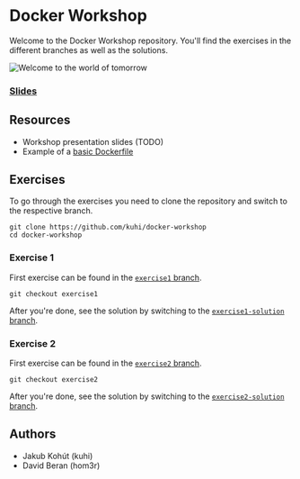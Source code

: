 # Docker Workshop

Welcome to the Docker Workshop repository. You'll find the exercises in the different branches as well as the solutions.

![Welcome to the world of tomorrow](https://pbs.twimg.com/media/DUGXCHOVoAA-lRk.jpg)

### [Slides](docker-workshop.pdf)

## Resources
* Workshop presentation slides (TODO)
* Example of a [basic Dockerfile](https://github.com/kuhi/docker-workshop/blob/main/Dockerfile)

## Exercises
To go through the exercises you need to clone the repository and switch to the respective branch.
```
git clone https://github.com/kuhi/docker-workshop
cd docker-workshop
```


### Exercise 1
First exercise can be found in the [`exercise1` branch](https://github.com/kuhi/docker-workshop/tree/exercise1).

```
git checkout exercise1
```

After you're done, see the solution by switching to the [`exercise1-solution` branch](https://github.com/kuhi/docker-workshop/tree/exercise1-solution).

### Exercise 2
First exercise can be found in the [`exercise2` branch](https://github.com/kuhi/docker-workshop/tree/exercise2). 

```
git checkout exercise2
```

After you're done, see the solution by switching to the [`exercise2-solution` branch](https://github.com/kuhi/docker-workshop/tree/exercise2-solution).

## Authors
* Jakub Kohút (kuhi)
* David Beran (hom3r)

